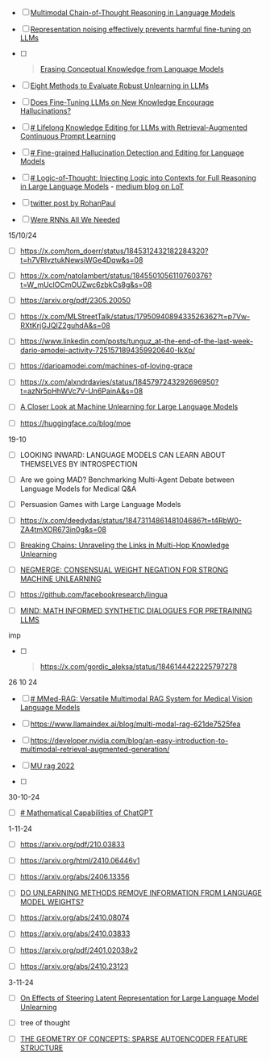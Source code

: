 - [ ] [Multimodal Chain-of-Thought Reasoning in Language Models](https://arxiv.org/abs/2302.00923#:~:text=Large%20language%20models%20(LLMs)%20have,rationale%20to%20infer%20the%20answer.)

- [ ] [Representation noising effectively prevents harmful fine-tuning on LLMs](https://arxiv.org/abs/2405.14577)

- [ ] > [Erasing Conceptual Knowledge from Language Models](https://arxiv.org/abs/2410.02760)

- [ ] [Eight Methods to Evaluate Robust Unlearning in LLMs](https://arxiv.org/abs/2402.16835)

- [ ] [Does Fine-Tuning LLMs on New Knowledge Encourage Hallucinations?](https://arxiv.org/abs/2405.05904)

- [ ] [# Lifelong Knowledge Editing for LLMs with Retrieval-Augmented Continuous Prompt Learning](https://arxiv.org/abs/2405.03279)

- [ ] [# Fine-grained Hallucination Detection and Editing for Language Models](https://arxiv.org/abs/2401.06855)

- [ ] [# Logic-of-Thought: Injecting Logic into Contexts for Full Reasoning in Large Language Models](https://arxiv.org/abs/2409.17539) -  [medium blog on LoT]( https://medium.com/@techsachin/logic-of-thought-prompting-approach-leveraging-propositional-logic-to-enhance-logical-reasoning-f15fe50d909a) 

- [ ] [twitter post by RohanPaul](https://x.com/rohanpaul_ai/status/1842366845040398409)

- [ ] [Were RNNs All We Needed](https://arxiv.org/abs/2410.01201)

15/10/24
- [ ] https://x.com/tom_doerr/status/1845312432182284320?t=h7VRlvztukNewsiWGe4Dqw&s=08

- [ ] https://x.com/natolambert/status/1845501056110760376?t=W_mUclOCmOUZwc6zbkCs8g&s=08

- [ ] https://arxiv.org/pdf/2305.20050

- [ ] https://x.com/MLStreetTalk/status/1795094089433526362?t=p7Vw-RXtKrjGJQIZ2guhdA&s=08



- [ ] https://www.linkedin.com/posts/tunguz_at-the-end-of-the-last-week-dario-amodei-activity-7251571894359920640-IkXp/

- [ ] https://darioamodei.com/machines-of-loving-grace

- [ ] https://x.com/alxndrdavies/status/1845797243292696950?t=azNr5pHhWVc7V-Un6PainA&s=08

- [ ] [A Closer Look at Machine Unlearning for Large Language Models](https://arxiv.org/abs/2410.08109)

- [ ] https://huggingface.co/blog/moe


19-10

- [ ] LOOKING INWARD: LANGUAGE MODELS CAN LEARN ABOUT THEMSELVES BY INTROSPECTION

- [ ] Are we going MAD? Benchmarking Multi-Agent Debate between Language Models for Medical Q&A

- [ ] Persuasion Games with Large Language Models


- [ ] https://x.com/deedydas/status/1847311486148104686?t=t4RbW0-ZA4tmXOR673in0g&s=08


- [ ] [Breaking Chains: Unraveling the Links in Multi-Hop Knowledge Unlearning](https://arxiv.org/pdf/2410.13274)

- [ ] [NEGMERGE: CONSENSUAL WEIGHT NEGATION FOR STRONG MACHINE UNLEARNING](https://arxiv.org/pdf/2410.05583)

- [ ] https://github.com/facebookresearch/lingua

- [ ] [MIND: MATH INFORMED SYNTHETIC DIALOGUES FOR PRETRAINING LLMS](https://arxiv.org/pdf/2410.12881)


imp
- [ ] >https://x.com/gordic_aleksa/status/1846144422225797278



26 10 24
- [ ] [# MMed-RAG: Versatile Multimodal RAG System for Medical Vision Language Models](https://arxiv.org/abs/2410.13085)

- [ ] https://www.llamaindex.ai/blog/multi-modal-rag-621de7525fea

- [ ] https://developer.nvidia.com/blog/an-easy-introduction-to-multimodal-retrieval-augmented-generation/

- [ ] [MU rag 2022](https://arxiv.org/abs/2210.02928)

- [ ] 

30-10-24

- [ ] [# Mathematical Capabilities of ChatGPT](https://arxiv.org/abs/2301.13867)


1-11-24

- [ ] https://arxiv.org/pdf/210.03833

- [ ] https://arxiv.org/html/2410.06446v1

- [ ] https://arxiv.org/abs/2406.13356

- [ ] [DO UNLEARNING METHODS REMOVE INFORMATION FROM LANGUAGE MODEL WEIGHTS?](https://arxiv.org/html/2410.08827v1)

- [ ] https://arxiv.org/abs/2410.08074

- [ ] https://arxiv.org/abs/2410.03833

- [ ] https://arxiv.org/pdf/2401.02038v2

- [ ] https://arxiv.org/abs/2410.23123


3-11-24

- [ ] [On Effects of Steering Latent Representation for Large Language Model Unlearning](https://arxiv.org/html/2408.06223v1)  
- [ ] tree of thought
- [ ] [THE GEOMETRY OF CONCEPTS: SPARSE AUTOENCODER FEATURE STRUCTURE](https://arxiv.org/pdf/2410.19750) 
	
